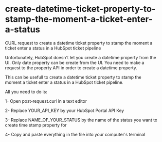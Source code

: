 # create-datetime-ticket-property-to-stamp-the-moment-a-ticket-enter-a-status
CURL request to create a datetime ticket property to stamp the moment a ticket enter a status in a HubSpot ticket pipeline


Unfortunately, HubSpot doesn't let you create a datetime property from the UI. Only date property can be create from the UI. You need to make a request to the property API in order to create a datetime property.

This can be usefull to create a datetime ticket property to stamp the moment a ticket enter a status in a HubSpot ticket pipeline.

All you need to do is:

1- Open post-request.curl in a text editor

2- Replace YOUR_API_KEY by your HubSpot Portal API Key

3- Replace NAME_OF_YOUR_STATUS by the name of the status you want to create time stamp property for

4- Copy and paste everything in the file into your computer's terminal


